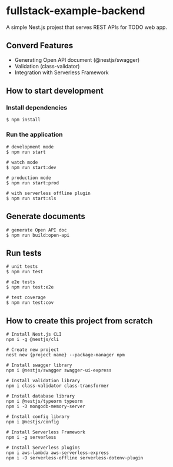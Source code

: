 # fullstack-example-backend

A simple Nest.js projest that serves REST APIs for TODO web app.

## Converd Features

* Generating Open API document (@nestjs/swagger)
* Validation (class-validator)
* Integration with Serverless Framework

## How to start development

### Install dependencies

```shell
$ npm install
```

### Run the application

```shell
# development mode
$ npm run start

# watch mode
$ npm run start:dev

# production mode
$ npm run start:prod

# with serverless offline plugin
$ npm run start:sls
```

## Generate documents

```shell
# generate Open API doc
$ npm run build:open-api
```

## Run tests

```shell
# unit tests
$ npm run test

# e2e tests
$ npm run test:e2e

# test coverage
$ npm run test:cov
```

## How to create this project from scratch

```shell
# Install Nest.js CLI
npm i -g @nestjs/cli

# Create new project
nest new {project name} --package-manager npm

# Install swagger library
npm i @nestjs/swagger swagger-ui-express 

# Install validation library
npm i class-validator class-transformer

# Install database library
npm i @nestjs/typeorm typeorm
npm i -D mongodb-memory-server

# Install config library
npm i @nestjs/config

# Install Serverless Framework
npm i -g serverless

# Install Serverless plugins
npm i aws-lambda aws-serverless-express
npm i -D serverless-offline serverless-dotenv-plugin
```
